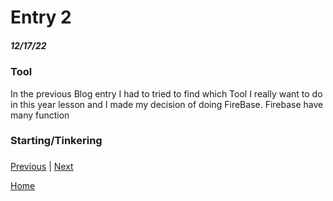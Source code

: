 # Entry 2
##### 12/17/22

### Tool
In the previous Blog entry I had to tried to find which Tool I really want to do in this year lesson and I made my decision of doing FireBase. Firebase have many function 


### Starting/Tinkering 

### 

[Previous](entry01.md) | [Next](entry03.md)

[Home](../README.md)
